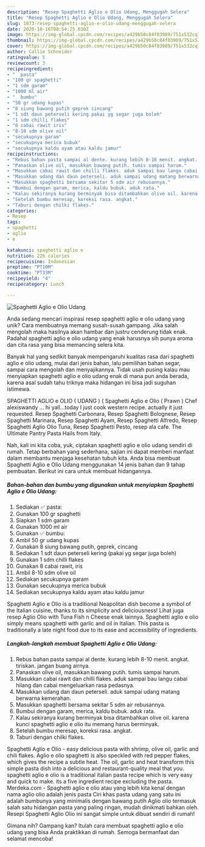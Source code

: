 ```yaml
---
description: "Resep Spaghetti Aglio e Olio Udang, Menggugah Selera"
title: "Resep Spaghetti Aglio e Olio Udang, Menggugah Selera"
slug: 1073-resep-spaghetti-aglio-e-olio-udang-menggugah-selera
date: 2020-10-16T00:54:25.630Z
image: https://img-global.cpcdn.com/recipes/a429b50c84f03989/751x532cq70/spaghetti-aglio-e-olio-udang-foto-resep-utama.jpg
thumbnail: https://img-global.cpcdn.com/recipes/a429b50c84f03989/751x532cq70/spaghetti-aglio-e-olio-udang-foto-resep-utama.jpg
cover: https://img-global.cpcdn.com/recipes/a429b50c84f03989/751x532cq70/spaghetti-aglio-e-olio-udang-foto-resep-utama.jpg
author: Callie Schneider
ratingvalue: 5
reviewcount: 3
recipeingredient:
- "  pasta"
- "100 gr spaghetti"
- "1 sdm garam"
- "1000 ml air"
- "  bumbu"
- "50 gr udang kupas"
- "8 siung bawang putih geprek cincang"
- "1 sdt daun peterseli kering pakai yg segar juga boleh"
- "1 sdm chilli flakes"
- "8 cabai rawit iris"
- "8-10 sdm olive oil"
- "secukupnya garam"
- "secukupnya merica bubuk"
- "secukupnya kaldu ayam atau kaldu jamur"
recipeinstructions:
- "Rebus bahan pasta sampai al dente. kurang lebih 8-10 menit. angkat. tiriskan. jangan buang airnya."
- "Panaskan olive oil, masukkan bawang putih. tumis sampai harum."
- "Masukkan cabai rawit dan chilli flakes. aduk sampai bau langu cabai hilang dan cabai mengeluarkan rasa pedasnya."
- "Masukkan udang dan daun peterseli. aduk sampai udang matang berwarna kemerahan."
- "Masukkan spaghetti bersama sekitar 5 sdm air rebusannya."
- "Bumbui dengan garam, merica, kaldu bubuk. aduk rata."
- "Kalau sekiranya kurang berminyak bisa ditambahkan olive oil. karena kunci spaghetti aglio e olio itu memang harus berminyak."
- "Setelah bumbu meresap, koreksi rasa. angkat."
- "Taburi dengan chilki flakes."
categories:
- Resep
tags:
- spaghetti
- aglio
- e

katakunci: spaghetti aglio e 
nutrition: 226 calories
recipecuisine: Indonesian
preptime: "PT10M"
cooktime: "PT33M"
recipeyield: "4"
recipecategory: Lunch

---
```



![Spaghetti Aglio e Olio Udang](https://img-global.cpcdn.com/recipes/a429b50c84f03989/751x532cq70/spaghetti-aglio-e-olio-udang-foto-resep-utama.jpg)

Anda sedang mencari inspirasi resep spaghetti aglio e olio udang yang unik? Cara membuatnya memang susah-susah gampang. Jika salah mengolah maka hasilnya akan hambar dan justru cenderung tidak enak. Padahal spaghetti aglio e olio udang yang enak harusnya sih punya aroma dan cita rasa yang bisa memancing selera kita.

Banyak hal yang sedikit banyak mempengaruhi kualitas rasa dari spaghetti aglio e olio udang, mulai dari jenis bahan, lalu pemilihan bahan segar, sampai cara mengolah dan menyajikannya. Tidak usah pusing kalau mau menyiapkan spaghetti aglio e olio udang enak di mana pun anda berada, karena asal sudah tahu triknya maka hidangan ini bisa jadi suguhan istimewa.

SPAGHETTI AGLIO e OLIO ( UDANG ) ( Spaghetti Aglio e Olio ( Prawn ) Chef alexiswandy … hi yall…today I just cook western recipe. actually it just requested. Resep Spaghetti Carbonara, Resep Spaghetti Bolognese, Resep Spaghetti Marinara, Resep Spaghetti Ayam, Resep Spaghetti Alfredo, Resep Spaghetti Aglio Olio Tuna, Resep Spaghetti Pesto, resep ala cafe. The Ultimate Pantry Pasta Hails from Italy.


Nah, kali ini kita coba, yuk, ciptakan spaghetti aglio e olio udang sendiri di rumah. Tetap berbahan yang sederhana, sajian ini dapat memberi manfaat dalam membantu menjaga kesehatan tubuh kita. Anda bisa membuat Spaghetti Aglio e Olio Udang menggunakan 14 jenis bahan dan 9 tahap pembuatan. Berikut ini cara untuk membuat hidangannya.

<!--inarticleads1-->

##### Bahan-bahan dan bumbu yang digunakan untuk menyiapkan Spaghetti Aglio e Olio Udang:

1. Sediakan  ✅ pasta:
1. Gunakan 100 gr spaghetti
1. Siapkan 1 sdm garam
1. Gunakan 1000 ml air
1. Gunakan  ✅ bumbu:
1. Ambil 50 gr udang kupas
1. Gunakan 8 siung bawang putih, geprek, cincang
1. Sediakan 1 sdt daun peterseli kering (pakai yg segar juga boleh)
1. Gunakan 1 sdm chilli flakes
1. Gunakan 8 cabai rawit, iris
1. Ambil 8-10 sdm olive oil
1. Sediakan secukupnya garam
1. Gunakan secukupnya merica bubuk
1. Sediakan secukupnya kaldu ayam atau kaldu jamur


Spaghetti Aglio e Olio is a traditional Neapolitan dish become a symbol of the Italian cuisine, thanks to its simplicity and deliciousness! Lihat juga resep Aglio Olio with Tuna Fish n Cheese enak lainnya. Spaghetti aglio e olio simply means spaghetti with garlic and oil in Italian. This pasta is traditionally a late night food due to its ease and accessibility of ingredients. 

<!--inarticleads2-->

##### Langkah-langkah membuat Spaghetti Aglio e Olio Udang:

1. Rebus bahan pasta sampai al dente. kurang lebih 8-10 menit. angkat. tiriskan. jangan buang airnya.
1. Panaskan olive oil, masukkan bawang putih. tumis sampai harum.
1. Masukkan cabai rawit dan chilli flakes. aduk sampai bau langu cabai hilang dan cabai mengeluarkan rasa pedasnya.
1. Masukkan udang dan daun peterseli. aduk sampai udang matang berwarna kemerahan.
1. Masukkan spaghetti bersama sekitar 5 sdm air rebusannya.
1. Bumbui dengan garam, merica, kaldu bubuk. aduk rata.
1. Kalau sekiranya kurang berminyak bisa ditambahkan olive oil. karena kunci spaghetti aglio e olio itu memang harus berminyak.
1. Setelah bumbu meresap, koreksi rasa. angkat.
1. Taburi dengan chilki flakes.


Spaghetti Aglio e Olio - easy delicious pasta with shrimp, olive oil, garlic and chili flakes. Aglio e olio spaghetti is also speckled with red pepper flakes, which gives the recipe a subtle heat. The oil, garlic and heat transform this simple pasta dish into a delicious and restaurant-quality meal that you. spaghetti aglio e olio is a traditional italian pasta recipe which is very easy and quick to make. its a five ingredient recipe excluding the pasta. Merdeka.com - Spaghetti aglio e olio atau yang lebih kita kenal dengan nama aglio olio adalah jenis pasta Ciri khas pasta udang yang satu ini adalah bumbunya yang minimalis dengan bawang putih Aglio olio termasuk salah satu hidangan pasta yang paling ringan, mudah dinikmati bahkan oleh. Resepi Spaghetti Aglio Olio ini sangat simple untuk dibuat sendiri di rumah! 

Gimana nih? Gampang kan? Itulah cara membuat spaghetti aglio e olio udang yang bisa Anda praktikkan di rumah. Semoga bermanfaat dan selamat mencoba!

